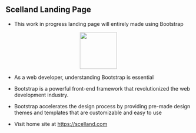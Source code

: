 ## Scelland Landing Page
- This work in progress landing page will entirely made using Bootstrap
<div align="center">
  <img width="100" height="100" src="https://cdn.jsdelivr.net/gh/devicons/devicon/icons/bootstrap/bootstrap-original.svg" />
 </div>
 
- As a web developer, understanding Bootstrap is essential
- Bootstrap is a powerful front-end framework that revolutionized the web development industry.
- Bootstrap  accelerates the design process by providing pre-made design themes and templates that are customizable and easy to use

- Visit home site at https://scelland.com
